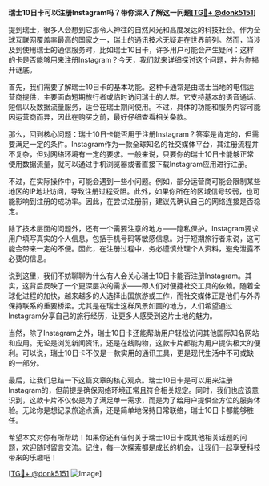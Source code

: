 **瑞士10日卡可以注册Instagram吗？带你深入了解这一问题[[TG💪+ @donk5151](https://t.me/s/donk5151)]**

提到瑞士，很多人会想到它那令人神往的自然风光和高度发达的科技社会。作为全球互联网覆盖率最高的国家之一，瑞士的通讯技术无疑走在世界前列。然而，当涉及到使用瑞士的通信服务时，比如瑞士10日卡，许多用户可能会产生疑问：这样的卡是否能够用来注册Instagram？今天，我们就来详细探讨这个问题，并为你揭开谜底。

首先，我们需要了解瑞士10日卡的基本功能。这种卡通常是由瑞士当地的电信运营商提供，主要面向短期旅行者或临时访问瑞士的人群。它支持基本的语音通话、短信以及数据流量服务，适合在瑞士期间使用。不过，具体的功能和服务内容可能因运营商而异，因此在购买之前，最好仔细查看相关条款。

那么，回到核心问题：瑞士10日卡能否用于注册Instagram？答案是肯定的，但需要满足一定的条件。Instagram作为一款全球知名的社交媒体平台，其注册流程并不复杂，但对网络环境有一定的要求。一般来说，只要你的瑞士10日卡能够正常使用数据流量，就可以通过手机浏览器或者直接下载Instagram应用进行注册。

不过，在实际操作中，可能会遇到一些小问题。例如，部分运营商可能会限制某些地区的IP地址访问，导致注册过程受阻。此外，如果你所在的区域信号较弱，也可能影响到注册的成功率。因此，在尝试注册前，建议先确认自己的网络连接是否稳定。

除了技术层面的问题外，还有一个需要注意的地方——隐私保护。Instagram要求用户填写真实的个人信息，包括手机号码等敏感信息。对于短期旅行者来说，这可能会带来一定的不便。因此，在注册过程中，务必谨慎处理个人资料，避免泄露不必要的信息。

说到这里，我们不妨聊聊为什么有人会关心瑞士10日卡能否注册Instagram。其实，这背后反映了一个更深层次的需求——即人们对便捷社交工具的依赖。随着全球化进程的加快，越来越多的人选择出国旅游或工作，而社交媒体正是他们与外界保持联系的重要桥梁。尤其是在瑞士这样风景如画的地方，人们希望通过Instagram分享自己的旅行经历，让更多人感受到这片土地的魅力。

当然，除了Instagram之外，瑞士10日卡还能帮助用户轻松访问其他国际知名网站和应用。无论是浏览新闻资讯，还是在线购物，这款卡片都能为用户提供极大的便利。可以说，瑞士10日卡不仅是一款实用的通讯工具，更是现代生活中不可或缺的一部分。

最后，让我们总结一下这篇文章的核心观点。瑞士10日卡是可以用来注册Instagram的，但前提是确保网络环境正常且符合相关规定。同时，我们也应该意识到，这款卡片不仅仅是为了满足单一需求，而是为了给用户提供全方位的服务体验。无论你是想记录旅途点滴，还是简单地保持日常联络，瑞士10日卡都能够胜任。

希望本文对你有所帮助！如果你还有任何关于瑞士10日卡或其他相关话题的问题，欢迎随时留言交流。记住，每一次探索都是成长的机会，让我们一起享受科技带来的乐趣吧！

[[TG💪+ @donk5151](https://t.me/s/donk5151) ![Image](https://i.postimg.cc/rwNCRYN7/Snipaste-2025-04-30-17-27-05.png)]